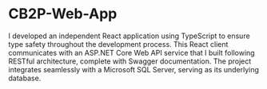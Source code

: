 # CB2P-Web-App
I developed an independent React application using TypeScript to ensure type safety throughout the development process. This React client communicates with an ASP.NET Core Web API service that I built following RESTful architecture, complete with Swagger documentation. The project integrates seamlessly with a Microsoft SQL Server, serving as its underlying database.
